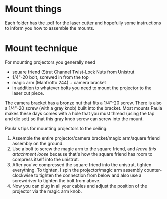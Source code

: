 # Mount things

Each folder has the .pdf for the laser cutter and hopefully some instructions to inform you how to assemble the mounts.

# Mount technique
For mounting projectors you generally need
* square friend (Strut Channel Twist-Lock Nuts from Unistrut
* 1/4"-20 bolt, screwed in from the top
* magic arm (Manfrotto 244) + camera bracket
* in addition to whatever bolts you need to mount the projector to the laser cut piece.

The camera bracket has a bronze nut that fits a 1/4"-20 screw. There is also a 1/4"-20 screw (with a gray knob) built into the bracket. Most mounts Paula makes these days comes with a hole that you must thread (using the tap and die set) so that this gray knob screw can screw into the mount.

Paula's tips for mounting projectors to the ceiling:
1. Assemble the entire projector/camera bracket/magic arm/square friend assembly on the ground.
2. Use a bolt to screw the magic arm to the square friend, and _leave this attachment loose_ because that's how the square friend has room to compress itself into the unistrut.
3. After you've compressed the square friend into the unistrut, tighten everything. To tighten, I spin the projector/magic arm assembly counter-clockwise to tighten the connection from below and also use a screwdriver to tighten the bolt from above.
4. Now you can plug in all your cables and adjust the position of the projector via the magic arm knob.
